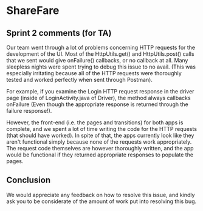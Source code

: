 # ShareFare

## Sprint 2 comments (for TA)

Our team went through a lot of problems concerning HTTP requests for the development of the UI. Most of the HttpUtils.get() and HttpUtils.post() calls that we sent would give onFailure() callbacks, or no callback at all. Many sleepless nights were spent trying to debug this issue to no avail. (This was especially irritating because all of the HTTP requests were thoroughly tested and worked perfectly when sent through Postman).

For example, if you examine the Login HTTP request response in the driver page (inside of LoginActivity.java of Driver), the method always callbacks onFailure (Even though the appropriate response is returned through the failure response!).

However, the front-end (i.e. the pages and transitions) for both apps is complete, and we spent a lot of time writing the code for the HTTP requests (that should have worked). In spite of that, the apps currently look like they aren't functional simply because none of the requests work appropriately. The request code themselves are however thoroughly written, and the app would be functional if they returned appropriate responses to populate the pages.

## Conclusion
We would appreciate any feedback on how to resolve this issue, and kindly ask you to be considerate of the amount of work put into resolving this bug.
